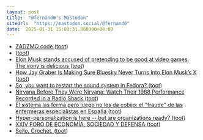```yaml
---
layout: post
title:  "@fernand0's Mastodon"
siteUrl:  "https://mastodon.social/@fernand0"
date:  2025-01-31 15:03:31.868000+00:00
---
```

*  [ZADZMO code ](https://zadzmo.org/code/nepenthes) ([toot](https://mastodon.social/@fernand0/113923575753082483))
*  [ ](https://nixnet.social/users/sl1200) ([toot](https://mastodon.social/@fernand0/113923310887469189))
*  [Elon Musk stands accused of pretending to be good at video games. The irony is delicious ](https://www.theguardian.com/games/2025/jan/20/elon-musk-stands-accused-of-pretending-to-be-good-at-video-games-the-irony-is-deliciou) ([toot](https://mastodon.social/@fernand0/113922875148112044))
*  [How Jay Graber Is Making Sure Bluesky Never Turns Into Elon Musk’s X ](https://www.forbes.com/sites/emilybaker-white/2025/01/03/jay-graber-bluesky-elon-musk-x) ([toot](https://mastodon.social/@fernand0/113922738954722733))
*  [So, you want to restart the sound system in Fedora? ](https://dev.to/fernand0/so-you-want-to-restart-the-sound-system-in-fedora-51p) ([toot](https://mastodon.social/@fernand0/113922637895316707))
*  [Nirvana Before They Were Nirvana: Watch Their 1988 Performance Recorded in a Radio Shack ](https://www.openculture.com/2025/01/nirvana-before-they-were-nirvana-watch-their-1988-performance-recorded-in-a-radio-shack.htm) ([toot](https://mastodon.social/@fernand0/113922441475804855))
*  [El sistema las forma pero luego no les da cobijo: el "fraude" de las enfermeras especialistas en España ](https://www.eldiario.es/sociedad/sistema-forma-luego-no-les-da-cobijo-fraude-enfermeras-especialistas-espana_1_11960592.htm) ([toot](https://mastodon.social/@fernand0/113922344841648534))
*  [Hyper-personalization is here -- but are organizations ready? ](https://betanews.com/2025/01/22/hyper-personalization-is-here-but-are-organizations-ready) ([toot](https://mastodon.social/@fernand0/113921354138726600))
*  [XXIV FORO DE ECONOMÍA, SOCIEDAD Y DEFENSA ](https://eventos.unizar.es/94879/detail/xxiii-jornadas-de-economia-y-defensa.ht) ([toot](https://mastodon.social/@fernand0/113920671347441838))
*  [Sello. Crochet. ](https://avecesunafoto.wordpress.com/2025/01/30/sello-crochet) ([toot](https://mastodon.social/@fernand0/113918817098541540))
